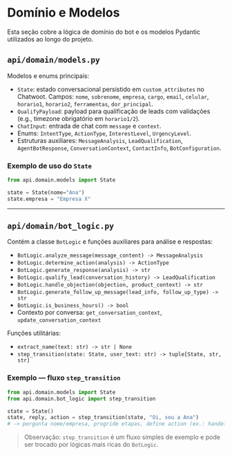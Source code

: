# Domínio e Modelos

Esta seção cobre a lógica de domínio do bot e os modelos Pydantic utilizados ao longo do projeto.

## `api/domain/models.py`

Modelos e enums principais:

- `State`: estado conversacional persistido em `custom_attributes` no Chatwoot. Campos: `nome`, `sobrenome`, `empresa`, `cargo`, `email`, `celular`, `horario1`, `horario2`, `ferramentas`, `dor_principal`.
- `QualifyPayload`: payload para qualificação de leads com validações (e.g., timezone obrigatório em `horario1/2`).
- `ChatInput`: entrada de chat com `message` e `context`.
- Enums: `IntentType`, `ActionType`, `InterestLevel`, `UrgencyLevel`.
- Estruturas auxiliares: `MessageAnalysis`, `LeadQualification`, `AgentBotResponse`, `ConversationContext`, `ContactInfo`, `BotConfiguration`.

### Exemplo de uso do `State`

```python
from api.domain.models import State

state = State(nome="Ana")
state.empresa = "Empresa X"
```

---

## `api/domain/bot_logic.py`

Contém a classe `BotLogic` e funções auxiliares para análise e respostas:

- `BotLogic.analyze_message(message_content) -> MessageAnalysis`
- `BotLogic.determine_action(analysis) -> ActionType`
- `BotLogic.generate_response(analysis) -> str`
- `BotLogic.qualify_lead(conversation_history) -> LeadQualification`
- `BotLogic.handle_objection(objection, product_context) -> str`
- `BotLogic.generate_follow_up_message(lead_info, follow_up_type) -> str`
- `BotLogic.is_business_hours() -> bool`
- Contexto por conversa: `get_conversation_context`, `update_conversation_context`

Funções utilitárias:

- `extract_name(text: str) -> str | None`
- `step_transition(state: State, user_text: str) -> tuple[State, str, str]`

### Exemplo — fluxo `step_transition`

```python
from api.domain.models import State
from api.domain.bot_logic import step_transition

state = State()
state, reply, action = step_transition(state, "Oi, sou a Ana")
# -> pergunta nome/empresa, progride etapas, define action (ex.: handoff)
```

> Observação: `step_transition` é um fluxo simples de exemplo e pode ser trocado por lógicas mais ricas do `BotLogic`.